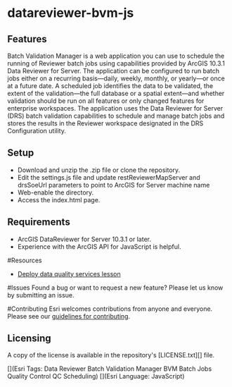 # datareviewer-bvm-js

## Features

Batch Validation Manager is a web application you can use to schedule the running of Reviewer batch jobs using capabilities provided by ArcGIS 10.3.1 Data Reviewer for Server. The application can be configured to run batch jobs either on a recurring basis—daily, weekly, monthly, or yearly—or once at a future date. A scheduled job identifies the data to be validated, the extent of the validation—the full database or a spatial extent—and whether validation should be run on all features or only changed features for enterprise workspaces. The application uses the Data Reviewer for Server (DRS) batch validation capabilities to schedule and manage batch jobs and stores the results in the Reviewer workspace designated in the DRS Configuration utility.

## Setup
  * Download and unzip the .zip file or clone the repository.
  * Edit the settings.js file and update restReviewerMapServer and drsSoeUrl parameters to point to ArcGIS for Server machine name
  * Web-enable the directory.
  * Access the index.html page.
  
## Requirements
  * ArcGIS DataReviewer for Server 10.3.1 or later.
  * Experience with the ArcGIS API for JavaScript is helpful.

#Resources
- [Deploy data quality services lesson](http://server.arcgis.com/en/data-reviewer/latest/help/lesson-1-deploy-data-quality-services.htm)

#Issues
Found a bug or want to request a new feature? Please let us know by submitting an issue. 

#Contributing
Esri welcomes contributions from anyone and everyone. Please see our [guidelines for contributing](https://github.com/esri/contributing).

## Licensing

A copy of the license is available in the repository's [LICENSE.txt][] file.

[](Esri Tags: Data Reviewer Batch Validation Manager BVM Batch Jobs Quality Control QC Scheduling)
[](Esri Language: JavaScript)
